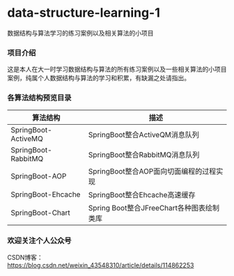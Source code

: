 # data-structure-learning-1
数据结构与算法学习的练习案例以及相关算法的小项目

### 项目介绍
这是本人在大一时学习数据结构与算法的所有练习案例以及一些相关算法的小项目案例，纯属个人数据结构与算法的学习和积累，有缺漏之处请指出。 

### 各算法结构预览目录
| 算法结构 |  描述 |
| ------- | ---- |
| SpringBoot-ActiveMQ | SpringBoot整合ActiveQM消息队列 |
| SpringBoot-RabbitMQ |  SpringBoot整合RabbitMQ消息队列| 
| SpringBoot-AOP | SpringBoot整合AOP面向切面编程的过程实现 |
| SpringBoot-Ehcache |  SpringBoot整合Ehcache高速缓存 |
| SpringBoot-Chart | Spring Boot整合JFreeChart各种图表绘制类库 |




### 欢迎关注个人公众号  
CSDN博客：https://blog.csdn.net/weixin_43548310/article/details/114862253
